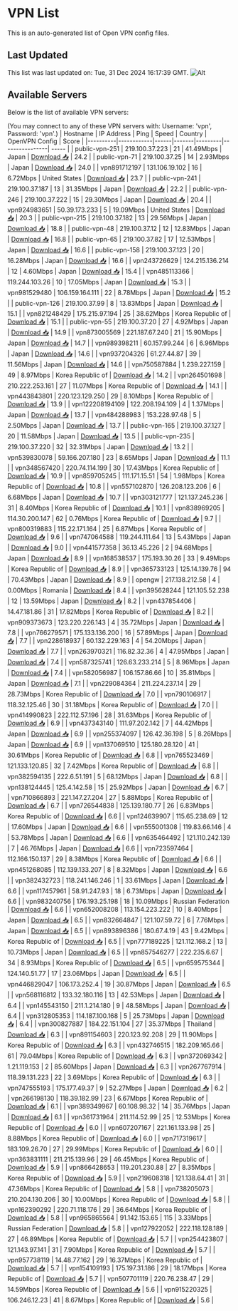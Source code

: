 # VPN List

This is an auto-generated list of Open VPN config files.

## Last Updated

This list was last updated on: Tue, 31 Dec 2024 16:17:39 GMT.
![Alt](https://repobeats.axiom.co/api/embed/186b98318ef1479477931607c1ad7d823f12451f.svg "Repobeats analytics image")

## Available Servers

Below is the list of available VPN servers:

(You may connect to any of these VPN servers with: Username: 'vpn', Password: 'vpn'.)
| Hostname | IP Address | Ping | Speed | Country | OpenVPN Config | Score |
|----------|------------|------|-------|---------|----------------| ----- |
| public-vpn-251 | 219.100.37.223 | 21 | 41.49Mbps | Japan | [Download 📥](./configs/server_0_JP.ovpn) | 24.2 |
| public-vpn-71 | 219.100.37.25 | 14 | 2.93Mbps | Japan | [Download 📥](./configs/server_1_JP.ovpn) | 24.0 |
| vpn891712197 | 131.106.19.102 | 16 | 6.72Mbps | United States | [Download 📥](./configs/server_2_US.ovpn) | 23.7 |
| public-vpn-241 | 219.100.37.187 | 13 | 31.35Mbps | Japan | [Download 📥](./configs/server_3_JP.ovpn) | 22.2 |
| public-vpn-246 | 219.100.37.222 | 15 | 29.30Mbps | Japan | [Download 📥](./configs/server_4_JP.ovpn) | 20.4 |
| vpn924983651 | 50.39.173.233 | 5 | 19.09Mbps | United States | [Download 📥](./configs/server_5_US.ovpn) | 20.3 |
| public-vpn-215 | 219.100.37.182 | 13 | 29.56Mbps | Japan | [Download 📥](./configs/server_6_JP.ovpn) | 18.8 |
| public-vpn-48 | 219.100.37.12 | 12 | 12.83Mbps | Japan | [Download 📥](./configs/server_7_JP.ovpn) | 16.8 |
| public-vpn-65 | 219.100.37.82 | 17 | 12.53Mbps | Japan | [Download 📥](./configs/server_8_JP.ovpn) | 16.6 |
| public-vpn-158 | 219.100.37.123 | 20 | 16.28Mbps | Japan | [Download 📥](./configs/server_9_JP.ovpn) | 16.6 |
| vpn243726629 | 124.215.136.214 | 12 | 4.60Mbps | Japan | [Download 📥](./configs/server_10_JP.ovpn) | 15.4 |
| vpn485113366 | 119.244.103.26 | 10 | 17.05Mbps | Japan | [Download 📥](./configs/server_11_JP.ovpn) | 15.3 |
| vpn981529480 | 106.159.164.111 | 22 | 8.78Mbps | Japan | [Download 📥](./configs/server_12_JP.ovpn) | 15.2 |
| public-vpn-126 | 219.100.37.99 | 8 | 13.83Mbps | Japan | [Download 📥](./configs/server_13_JP.ovpn) | 15.1 |
| vpn821248429 | 175.215.97.194 | 25 | 38.62Mbps | Korea Republic of | [Download 📥](./configs/server_14_KR.ovpn) | 15.1 |
| public-vpn-55 | 219.100.37.20 | 27 | 4.92Mbps | Japan | [Download 📥](./configs/server_15_JP.ovpn) | 14.9 |
| vpn873005569 | 221.187.67.240 | 21 | 15.90Mbps | Japan | [Download 📥](./configs/server_16_JP.ovpn) | 14.7 |
| vpn989398211 | 60.157.99.244 | 6 | 6.96Mbps | Japan | [Download 📥](./configs/server_17_JP.ovpn) | 14.6 |
| vpn937204326 | 61.27.44.87 | 39 | 11.56Mbps | Japan | [Download 📥](./configs/server_18_JP.ovpn) | 14.6 |
| vpn750587884 | 1.239.227.159 | 49 | 8.97Mbps | Korea Republic of | [Download 📥](./configs/server_19_KR.ovpn) | 14.2 |
| vpn264501698 | 210.222.253.161 | 27 | 11.07Mbps | Korea Republic of | [Download 📥](./configs/server_20_KR.ovpn) | 14.1 |
| vpn443843801 | 220.123.129.250 | 29 | 8.10Mbps | Korea Republic of | [Download 📥](./configs/server_21_KR.ovpn) | 13.9 |
| vpn122208194109 | 122.208.194.109 | 4 | 1.37Mbps | Japan | [Download 📥](./configs/server_22_JP.ovpn) | 13.7 |
| vpn484288983 | 153.228.97.48 | 5 | 2.50Mbps | Japan | [Download 📥](./configs/server_23_JP.ovpn) | 13.7 |
| public-vpn-165 | 219.100.37.127 | 20 | 11.58Mbps | Japan | [Download 📥](./configs/server_24_JP.ovpn) | 13.5 |
| public-vpn-235 | 219.100.37.220 | 32 | 32.31Mbps | Japan | [Download 📥](./configs/server_25_JP.ovpn) | 13.2 |
| vpn539830078 | 59.166.207.180 | 23 | 8.65Mbps | Japan | [Download 📥](./configs/server_26_JP.ovpn) | 11.1 |
| vpn348567420 | 220.74.114.199 | 30 | 17.43Mbps | Korea Republic of | [Download 📥](./configs/server_27_KR.ovpn) | 10.9 |
| vpn859705245 | 111.171.15.51 | 54 | 1.98Mbps | Korea Republic of | [Download 📥](./configs/server_28_KR.ovpn) | 10.8 |
| vpn557102870 | 126.208.123.206 | 6 | 6.68Mbps | Japan | [Download 📥](./configs/server_29_JP.ovpn) | 10.7 |
| vpn303121777 | 121.137.245.236 | 31 | 8.40Mbps | Korea Republic of | [Download 📥](./configs/server_30_KR.ovpn) | 10.1 |
| vpn838969205 | 114.30.200.147 | 62 | 0.76Mbps | Korea Republic of | [Download 📥](./configs/server_31_KR.ovpn) | 9.7 |
| vpn800319883 | 115.22.171.164 | 25 | 6.87Mbps | Korea Republic of | [Download 📥](./configs/server_32_KR.ovpn) | 9.6 |
| vpn747064588 | 119.244.111.64 | 13 | 5.43Mbps | Japan | [Download 📥](./configs/server_33_JP.ovpn) | 9.0 |
| vpn441577358 | 36.13.45.226 | 2 | 94.68Mbps | Japan | [Download 📥](./configs/server_34_JP.ovpn) | 8.9 |
| vpn168538537 | 175.193.30.26 | 33 | 9.49Mbps | Korea Republic of | [Download 📥](./configs/server_35_KR.ovpn) | 8.9 |
| vpn365733123 | 125.14.139.76 | 94 | 70.43Mbps | Japan | [Download 📥](./configs/server_36_JP.ovpn) | 8.9 |
| opengw | 217.138.212.58 | 4 | 0.00Mbps | Romania | [Download 📥](./configs/server_37_RO.ovpn) | 8.4 |
| vpn395628244 | 121.105.52.238 | 12 | 13.59Mbps | Japan | [Download 📥](./configs/server_38_JP.ovpn) | 8.2 |
| vpn437854406 | 14.47.181.86 | 31 | 17.82Mbps | Korea Republic of | [Download 📥](./configs/server_39_KR.ovpn) | 8.2 |
| vpn909373673 | 123.220.226.143 | 4 | 35.72Mbps | Japan | [Download 📥](./configs/server_40_JP.ovpn) | 7.8 |
| vpn766279571 | 175.133.136.200 | 16 | 57.89Mbps | Japan | [Download 📥](./configs/server_41_JP.ovpn) | 7.7 |
| vpn228618937 | 60.132.229.163 | 4 | 54.20Mbps | Japan | [Download 📥](./configs/server_42_JP.ovpn) | 7.7 |
| vpn263970321 | 116.82.32.36 | 4 | 47.95Mbps | Japan | [Download 📥](./configs/server_43_JP.ovpn) | 7.4 |
| vpn587325741 | 126.63.233.214 | 5 | 8.96Mbps | Japan | [Download 📥](./configs/server_44_JP.ovpn) | 7.4 |
| vpn582056987 | 106.157.86.66 | 10 | 35.81Mbps | Japan | [Download 📥](./configs/server_45_JP.ovpn) | 7.1 |
| vpn229084364 | 211.224.237.14 | 29 | 28.73Mbps | Korea Republic of | [Download 📥](./configs/server_46_KR.ovpn) | 7.0 |
| vpn790106917 | 118.32.125.46 | 30 | 31.18Mbps | Korea Republic of | [Download 📥](./configs/server_47_KR.ovpn) | 7.0 |
| vpn414990823 | 222.112.57.196 | 28 | 31.63Mbps | Korea Republic of | [Download 📥](./configs/server_48_KR.ovpn) | 6.9 |
| vpn437343140 | 111.97.202.142 | 7 | 44.42Mbps | Japan | [Download 📥](./configs/server_49_JP.ovpn) | 6.9 |
| vpn255374097 | 126.42.36.198 | 5 | 8.26Mbps | Japan | [Download 📥](./configs/server_50_JP.ovpn) | 6.9 |
| vpn137069510 | 125.180.28.120 | 41 | 30.61Mbps | Korea Republic of | [Download 📥](./configs/server_51_KR.ovpn) | 6.8 |
| vpn765523469 | 121.133.120.85 | 32 | 7.42Mbps | Korea Republic of | [Download 📥](./configs/server_52_KR.ovpn) | 6.8 |
| vpn382594135 | 222.6.51.191 | 5 | 68.12Mbps | Japan | [Download 📥](./configs/server_53_JP.ovpn) | 6.8 |
| vpn138124445 | 125.4.142.58 | 15 | 25.92Mbps | Japan | [Download 📥](./configs/server_54_JP.ovpn) | 6.7 |
| vpn710866893 | 221.147.27.204 | 27 | 5.88Mbps | Korea Republic of | [Download 📥](./configs/server_55_KR.ovpn) | 6.7 |
| vpn726544838 | 125.139.180.77 | 26 | 6.83Mbps | Korea Republic of | [Download 📥](./configs/server_56_KR.ovpn) | 6.6 |
| vpn124639907 | 115.65.238.69 | 12 | 17.60Mbps | Japan | [Download 📥](./configs/server_57_JP.ovpn) | 6.6 |
| vpn555001308 | 119.83.66.146 | 4 | 53.78Mbps | Japan | [Download 📥](./configs/server_58_JP.ovpn) | 6.6 |
| vpn635464492 | 121.110.242.139 | 7 | 46.76Mbps | Japan | [Download 📥](./configs/server_59_JP.ovpn) | 6.6 |
| vpn723597464 | 112.166.150.137 | 29 | 8.38Mbps | Korea Republic of | [Download 📥](./configs/server_60_KR.ovpn) | 6.6 |
| vpn451268085 | 112.139.133.207 | 8 | 8.32Mbps | Japan | [Download 📥](./configs/server_61_JP.ovpn) | 6.6 |
| vpn382432723 | 118.241.146.246 | 1 | 33.61Mbps | Japan | [Download 📥](./configs/server_62_JP.ovpn) | 6.6 |
| vpn117457961 | 58.91.247.93 | 18 | 6.73Mbps | Japan | [Download 📥](./configs/server_63_JP.ovpn) | 6.6 |
| vpn983240756 | 176.193.25.198 | 18 | 10.09Mbps | Russian Federation | [Download 📥](./configs/server_64_RU.ovpn) | 6.6 |
| vpn652008208 | 113.154.223.222 | 10 | 8.40Mbps | Japan | [Download 📥](./configs/server_65_JP.ovpn) | 6.5 |
| vpn832664847 | 121.107.59.72 | 6 | 7.76Mbps | Japan | [Download 📥](./configs/server_66_JP.ovpn) | 6.5 |
| vpn893896386 | 180.67.4.19 | 43 | 9.42Mbps | Korea Republic of | [Download 📥](./configs/server_67_KR.ovpn) | 6.5 |
| vpn777189225 | 121.112.168.2 | 13 | 10.73Mbps | Japan | [Download 📥](./configs/server_68_JP.ovpn) | 6.5 |
| vpn857546277 | 222.235.6.67 | 34 | 8.93Mbps | Korea Republic of | [Download 📥](./configs/server_69_KR.ovpn) | 6.5 |
| vpn659575344 | 124.140.51.77 | 17 | 23.06Mbps | Japan | [Download 📥](./configs/server_70_JP.ovpn) | 6.5 |
| vpn446829047 | 106.173.252.4 | 19 | 30.87Mbps | Japan | [Download 📥](./configs/server_71_JP.ovpn) | 6.5 |
| vpn568116812 | 133.32.180.116 | 13 | 42.53Mbps | Japan | [Download 📥](./configs/server_72_JP.ovpn) | 6.4 |
| vpn145543150 | 211.1.214.180 | 9 | 48.58Mbps | Japan | [Download 📥](./configs/server_73_JP.ovpn) | 6.4 |
| vpn312805353 | 114.187.100.168 | 5 | 25.73Mbps | Japan | [Download 📥](./configs/server_74_JP.ovpn) | 6.4 |
| vpn300827887 | 184.22.151.104 | 27 | 35.37Mbps | Thailand | [Download 📥](./configs/server_75_TH.ovpn) | 6.3 |
| vpn891154603 | 220.123.92.208 | 29 | 11.90Mbps | Korea Republic of | [Download 📥](./configs/server_76_KR.ovpn) | 6.3 |
| vpn432746515 | 182.209.165.66 | 61 | 79.04Mbps | Korea Republic of | [Download 📥](./configs/server_77_KR.ovpn) | 6.3 |
| vpn372069342 | 1.21.119.153 | 2 | 85.60Mbps | Japan | [Download 📥](./configs/server_78_JP.ovpn) | 6.3 |
| vpn267767914 | 118.39.131.223 | 22 | 3.69Mbps | Korea Republic of | [Download 📥](./configs/server_79_KR.ovpn) | 6.3 |
| vpn747555193 | 175.177.49.37 | 9 | 52.27Mbps | Japan | [Download 📥](./configs/server_80_JP.ovpn) | 6.2 |
| vpn266198130 | 118.39.182.99 | 23 | 6.67Mbps | Korea Republic of | [Download 📥](./configs/server_81_KR.ovpn) | 6.1 |
| vpn389349967 | 60.108.98.32 | 14 | 35.76Mbps | Japan | [Download 📥](./configs/server_82_JP.ovpn) | 6.1 |
| vpn361731964 | 211.114.52.99 | 25 | 12.53Mbps | Korea Republic of | [Download 📥](./configs/server_83_KR.ovpn) | 6.0 |
| vpn607207167 | 221.161.133.98 | 25 | 8.88Mbps | Korea Republic of | [Download 📥](./configs/server_84_KR.ovpn) | 6.0 |
| vpn717319617 | 183.109.26.70 | 27 | 29.99Mbps | Korea Republic of | [Download 📥](./configs/server_85_KR.ovpn) | 6.0 |
| vpn363831111 | 211.215.139.96 | 29 | 46.45Mbps | Korea Republic of | [Download 📥](./configs/server_86_KR.ovpn) | 5.9 |
| vpn866428653 | 119.201.230.88 | 27 | 8.35Mbps | Korea Republic of | [Download 📥](./configs/server_87_KR.ovpn) | 5.9 |
| vpn219608318 | 121.138.64.41 | 31 | 47.36Mbps | Korea Republic of | [Download 📥](./configs/server_88_KR.ovpn) | 5.8 |
| vpn738205073 | 210.204.130.206 | 30 | 10.00Mbps | Korea Republic of | [Download 📥](./configs/server_89_KR.ovpn) | 5.8 |
| vpn162390292 | 220.71.118.176 | 29 | 36.64Mbps | Korea Republic of | [Download 📥](./configs/server_90_KR.ovpn) | 5.8 |
| vpn965865564 | 91.142.153.65 | 115 | 3.33Mbps | Russian Federation | [Download 📥](./configs/server_91_RU.ovpn) | 5.8 |
| vpn127922052 | 222.118.128.189 | 27 | 46.89Mbps | Korea Republic of | [Download 📥](./configs/server_92_KR.ovpn) | 5.7 |
| vpn254423807 | 121.143.97.141 | 31 | 7.90Mbps | Korea Republic of | [Download 📥](./configs/server_93_KR.ovpn) | 5.7 |
| vpn957738119 | 14.48.77.162 | 29 | 16.37Mbps | Korea Republic of | [Download 📥](./configs/server_94_KR.ovpn) | 5.7 |
| vpn154109193 | 175.197.31.186 | 29 | 18.17Mbps | Korea Republic of | [Download 📥](./configs/server_95_KR.ovpn) | 5.7 |
| vpn507701119 | 220.76.238.47 | 29 | 14.59Mbps | Korea Republic of | [Download 📥](./configs/server_96_KR.ovpn) | 5.6 |
| vpn915220325 | 106.246.12.23 | 41 | 8.67Mbps | Korea Republic of | [Download 📥](./configs/server_97_KR.ovpn) | 5.6 |
